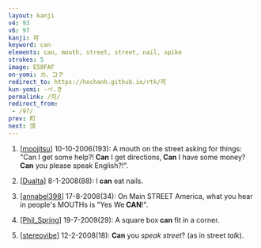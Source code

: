 ```yaml
---
layout: kanji
v4: 93
v6: 97
kanji: 可
keyword: can
elements: can, mouth, street, street, nail, spike
strokes: 5
image: E58FAF
on-yomi: カ、コク
redirect_to: https://hochanh.github.io/rtk/可
kun-yomi: -べ.き
permalink: /可/
redirect_from:
 - /97/
prev: 町
next: 頂
---
```


1) [<a href="http://kanji.koohii.com/profile/moojitsu">moojitsu</a>] 10-10-2006(193): A mouth on the street asking for things: &quot;Can I get some help?!<strong> Can</strong> I get directions,<strong> Can</strong> I have some money?<strong> Can</strong> you please speak English?!&quot;.

2) [<a href="http://kanji.koohii.com/profile/Dualta">Dualta</a>] 8-1-2008(88): I<strong> can</strong> eat nails.

3) [<a href="http://kanji.koohii.com/profile/annabel398">annabel398</a>] 17-8-2008(34): On Main STREET America, what you hear in people&#039;s MOUTHs is &quot;Yes We<strong> CAN</strong>!&quot;.

4) [<a href="http://kanji.koohii.com/profile/Phil_Spring">Phil_Spring</a>] 19-7-2009(29): A square box<strong> can</strong> fit in a corner.

5) [<a href="http://kanji.koohii.com/profile/stereovibe">stereovibe</a>] 12-2-2008(18): <strong>Can</strong> you <em>speak</em> <em>street</em>? (as in street <em>talk</em>).

